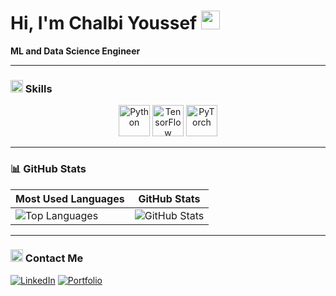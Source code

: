 

# Hi, I'm Chalbi Youssef <img src="https://media.giphy.com/media/hvRJCLFzcasrR4ia7z/giphy.gif" width="30px">

**ML and Data Science Engineer**

---

### <img src="https://img.icons8.com/emoji/48/000000/magic-wand-emoji.png" width="20"/> Skills

<p align="center">
  <img src="https://your-gif-link.com/python.gif" alt="Python" width="50"/>
  <img src="https://your-gif-link.com/tensorflow.gif" alt="TensorFlow" width="50"/>
  <img src="https://your-gif-link.com/pytorch.gif" alt="PyTorch" width="50"/>
</p>

---

### 📊 GitHub Stats

| Most Used Languages | GitHub Stats |
|---------------------|--------------|
| ![Top Languages](https://github-readme-stats.vercel.app/api/top-langs/?ChYoussef02=ChYoussef02&layout=compact&theme=dark) | ![GitHub Stats](https://github-readme-stats.vercel.app/api?ChYoussef02=ChYoussef02&show_icons=true&theme=dark) |

---

### <img src="https://img.icons8.com/emoji/48/000000/laptop-emoji.png" width="20"/> Contact Me

[![LinkedIn](https://img.shields.io/badge/LinkedIn-yourname-blue?logo=linkedin&style=for-the-badge)](https://linkedin.com/in/https://www.linkedin.com/in/youssef-chalbi-0584a9182/)
[![Portfolio](https://img.shields.io/badge/Portfolio-Visit-red?style=for-the-badge)](https://yourwebsite.com)
